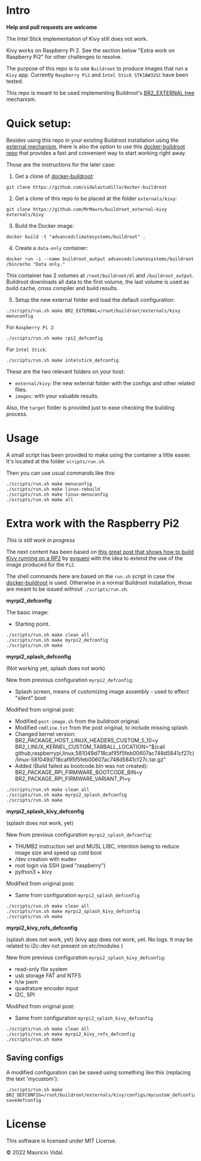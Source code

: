 # Intro

**Help and pull requests are welcome**

The Intel Stick implementation of Kivy still does not work.

Kivy works on Raspberry Pi 2. See the section below "Extra work on Raspberry Pi2" for other challenges to resolve.

The purpose of this repo is to use `Buildroot` to produce images that run a `Kivy` app.
Currently `Raspberry Pi2` and `Intel Stick STK1AW32SC` have been tested.

This repo is meant to be used implementing Buildroot's [BR2_EXTERNAL tree][DOC_BR2_EXTERNAL] mechanism.


# Quick setup:

Besides using this repo in your existing Buildroot installation using the [external mechanism][br2_external], there is also the option to use this [docker-buildroot repo][docker_buildroot] that provides a fast and convenient way to start working right away.

Those are the instructions for the later case:

1. Get a clone of [docker-buildroot][docker_buildroot]:

``` shell
git clone https://github.com/vidalastudillo/docker-buildroot
```

2. Get a clone of this repo to be placed at the folder `externals/kivy`:

``` shell
git clone https://github.com/MrMauro/buildroot_external-kivy externals/kivy
```

3. Build the Docker image:

``` shell
docker build -t "advancedclimatesystems/buildroot" .
```

4. Create a `data-only` container:

``` shell
docker run -i --name buildroot_output advancedclimatesystems/buildroot /bin/echo "Data only."
```

This container has 2 volumes at `/root/buildroot/dl` and `/buildroot_output`.
Buildroot downloads all data to the first volume, the last volume is used as build cache, cross compiler and build results.

5. Setup the new external folder and load the default configuration:

``` shell
./scripts/run.sh make BR2_EXTERNAL=/root/buildroot/externals/kivy menuconfig
```

For `Raspberry Pi 2`:

``` shell
./scripts/run.sh make rpi2_defconfig
```

For `Intel Stick`:

``` shell
./scripts/run.sh make intelstick_defconfig
```

These are the two relevant folders on your host:

- `external/kivy`: the new external folder with the configs and other related files.
- `images`: with your valuable results.

Also, the `target` folder is provided just to ease checking the building process.


# Usage

A small script has been provided to make using the container a little easier.
It's located at the folder `scripts/run.sh`.

Then you can use usual commands like this:

``` shell
./scripts/run.sh make menuconfig
./scripts/run.sh make linux-rebuild
./scripts/run.sh make linux-menuconfig
./scripts/run.sh make all
```


# Extra work with the Raspberry Pi2

*This is still work in progress*

The next content has been based on [this great post that shows how to build Kivy running on a RP2][evgueni_post] by [evgueni][evgueni] with the idea to extend the use of the image produced for the `Pi2`.

The shell commands here are based on the `run.sh` script in case the [docker-buildroot][docker-buildroot] is used. Otherwise in a normal Buildroot installation, those are meant to be issued without `./scripts/run.sh`.

**myrpi2_defconfig**

The basic image:
- Starting point.

``` shell
./scripts/run.sh make clean all
./scripts/run.sh make myrpi2_defconfig
./scripts/run.sh make
```

**myrpi2_splash_defconfig**

(Not working yet, splash does not work)

New from previous configuration `myrpi2_defconfig`:
- Splash screen, means of customizing image assembly - used to effect "silent" boot 

Modified from original post:
- Modified `post-image.sh` from the buildroot original.
- Modified `cmdline.txt` from the post original, to include missing splash.
- Changed kernel version:
    BR2_PACKAGE_HOST_LINUX_HEADERS_CUSTOM_5_10=y
    BR2_LINUX_KERNEL_CUSTOM_TARBALL_LOCATION="$(call github,raspberrypi,linux,581049d718caf95f5feb00607ac748d5841cf27c)/linux-581049d718caf95f5feb00607ac748d5841cf27c.tar.gz"
- Added (Build failed as bootcode.bin was not created):
    BR2_PACKAGE_RPI_FIRMWARE_BOOTCODE_BIN=y
    BR2_PACKAGE_RPI_FIRMWARE_VARIANT_PI=y

``` shell
./scripts/run.sh make clean all
./scripts/run.sh make myrpi2_splash_defconfig
./scripts/run.sh make
```

**myrpi2_splash_kivy_defconfig**

(splash does not work, yet)

New from previous configuration `myrpi2_splash_defconfig`:
- THUMB2 instruction set and MUSL LIBC, intention being to reduce image size and speed up cold boot
- /dev creation with eudev
- root login via SSH (pwd "raspberry")
- python3 + kivy

Modified from original post:
- Same from configuration `myrpi2_splash_defconfig`

``` shell
./scripts/run.sh make clean all
./scripts/run.sh make myrpi2_splash_kivy_defconfig
./scripts/run.sh make
```

**myrpi2_kivy_rofs_defconfig**

(splash does not work, yet)
(kivy app does not work, yet. No logs. It may be related to i2c-dev not present on etc/modules )

New from previous configuration `myrpi2_splash_kivy_defconfig`:
- read-only file system
- usb storage FAT and NTFS
- h/w pwm
- quadrature encoder input
- I2C, SPI

Modified from original post:
- Same from configuration `myrpi2_splash_kivy_defconfig`

``` shell
./scripts/run.sh make clean all
./scripts/run.sh make myrpi2_kivy_rofs_defconfig
./scripts/run.sh make
```

## Saving configs

A modified configuration can be saved using something like this (replacing the text 'mycustom'):

```shell
./scripts/run.sh make BR2_DEFCONFIG=/root/buildroot/externals/kivy/configs/mycustom_defconfig savedefconfig
```

# License

This software is licensed under MIT License.

&copy; 2022 Mauricio Vidal.

[docker_buildroot]:https://github.com/vidalastudillo/docker-buildroot
[br2_external]:http://buildroot.uclibc.org/downloads/manual/manual.html#outside-br-custom
[DOC_BR2_EXTERNAL]:https://buildroot.org/downloads/manual/manual.html#customize-dir-structure
[evgueni]:https://forums.raspberrypi.com/memberlist.php?mode=viewprofile&u=208985&sid=be8a772e5aef87a4991576d69e510cce
[evgueni_post]:https://forums.raspberrypi.com/viewtopic.php?t=307052&sid=b8bbc7d25cf2b58cb6d4a35edd716d6a
[docker-buildroot]:https://github.com/vidalastudillo/docker-buildroot

